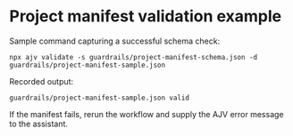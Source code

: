 # Project manifest validation example

Sample command capturing a successful schema check:

```
npx ajv validate -s guardrails/project-manifest-schema.json -d guardrails/project-manifest-sample.json
```

Recorded output:

```
guardrails/project-manifest-sample.json valid
```

If the manifest fails, rerun the workflow and supply the AJV error message to the assistant.
